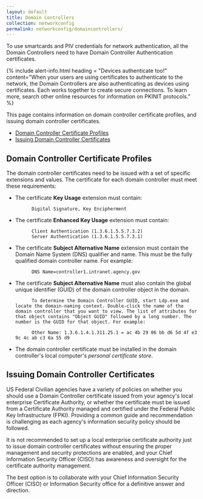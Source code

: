 ```yaml
---
layout: default
title: Domain Controllers
collection: networkconfig
permalink: networkconfig/domaincontrollers/
---
```


To use smartcards and PIV credentials for network authentication, all the Domain Controllers need to have Domain Controller Authentication certificates.

{% include alert-info.html heading = "Devices authenticate too!" content="When your users are using certificates to authenticate to the network, the Domain Controllers are also authenticating as devices using certificates.  Each works together to create secure connections.  To learn more, search other online resources for information on PKINIT protocols." %}

This page contains information on domain controller certificate profiles, and issuing domain controller certificates.

- [Domain Controller Certificate Profiles](#domain-controller-certificate-profiles)
- [Issuing Domain Controller Certificates](#issuing-domain-controller-certificates)

## Domain Controller Certificate Profiles
The domain controller certificates need to be issued with a set of specific extensions and values.  The certificate for each domain controller must meet these requirements:

- The certificate **Key Usage** extension must contain:

            Digital Signature, Key Encipherment

- The certificate **Enhanced Key Usage** extension must contain:

            Client Authentication (1.3.6.1.5.5.7.3.2)
            Server Authentication (1.3.6.1.5.5.7.3.1)

- The certificate **Subject Alternative Name** extension must contain the Domain Name System (DNS) qualifier and name.  This must be the fully qualified domain controller name.  For example:

            DNS Name=controller1.intranet.agency.gov

- The certificate **Subject Alternative Name** must also contain the global unique identifier (GUID) of the domain controller object in the domain.

            To determine the Domain Controller GUID, start Ldp.exe and locate the domain-naming context. Double-click the name of the domain controller that you want to view. The list of attributes for that object contains "Object GUID" followed by a long number. The number is the GUID for that object. For example:

            Other Name: 1.3.6.1.4.1.311.25.1 = ac 4b 29 06 bb d6 5d 4f e3 9c 4c ab c3 6a 55 d9

- The domain controller certificate must be installed in the domain controller's local computer's _personal certificate store_.

## Issuing Domain Controller Certificates
US Federal Civilian agencies have a variety of policies on whether you should use a Domain Controller certificate issued from your agency's local enterprise Certificate Authority, or whether the certificate must be issued from a Certificate Authority managed and certified under the Federal Public Key Infrastructure (FPKI).  Providing a common guide and recommendation is challenging as each agency's information security policy should be followed.

It is not recommended to set up a local enterprise certificate authority just to issue domain controller certificates without ensuring the proper management and security protections are enabled, and your Chief Information Security Officer (CISO) has awareness and oversight for the certificate authority management.

The best option is to collaborate with your Chief Information Security Officer (CISO) or Information Security office for a definitive answer and direction.
